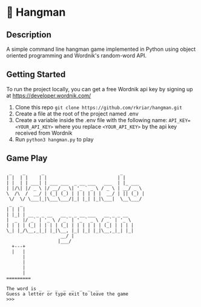 # 👾 Hangman

## Description
A simple command line hangman game implemented in Python using object oriented programming and Wordnik's random-word API.

## Getting Started

To run the project locally, you can get a free Wordnik api key by signing up at <https://developer.wordnik.com/>

1. Clone this repo `git clone https://github.com/rkriar/hangman.git`
3. Create a file at the root of the project named .env
4. Create a variable inside the .env file with the following name: `API_KEY=<YOUR_API_KEY>` where you replace `<YOUR_API_KEY>` by the api key received from Wordnik
5. Run `python3 hangman.py` to play

## Game Play
```
 _    _      _                            _         
| |  | |    | |                          | |        
| |  | | ___| | ___ ___  _ __ ___   ___  | |_ ___   
| |/\| |/ _ \ |/ __/ _ \| '_ ` _ \ / _ \ | __/ _ \ 
\  /\  /  __/ | (_| (_) | | | | | |  __/ | || (_) | 
 \/  \/ \___|_|\___\___/|_| |_| |_|\___|  \__\___/  
 _   _
| | | |   
| |_| | __ _ _ __   __ _ _ __ ___   __ _ _ __     
|  _  |/ _` | '_ \ / _` | '_ ` _ \ / _` | '_ \   
| | | | (_| | | | | (_| | | | | | | (_| | | | |   
\_| |_/\__,_|_| |_|\__, |_| |_| |_|\__,_|_| |_|   
                    __/ |
                   |___/
  +---+
  |   |
      |
      |
      |
      |
=========

The word is _  _  _  _  _  _  _  _ 
Guess a letter or type exit to leave the game
>>> 
```
